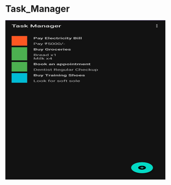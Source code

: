# Task_Manager
<img src="https://github.com/May-Bot05/Task_Manager/blob/master/Working/Task_Manager_1.jpg" width="500" height="500" />
